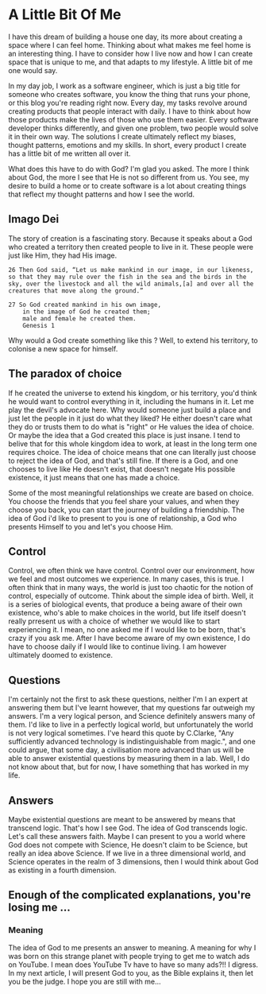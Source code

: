 # A Little Bit Of Me

I have this dream of building a house one day, its more about creating a space where I can feel home. Thinking about what makes
me feel home is an interesting thing. I have to consider how I live now and how I can create space that is unique to me, and that 
adapts to my lifestyle. A little bit of me one would say. 

In my day job, I work as a software engineer, which is just a big title for someone who creates software, you know the thing 
that runs your phone, or this blog you're reading right now. Every day, my tasks revolve around creating products that people 
interact with daily. I have to think about how those products make the lives of those who use them easier. Every software
developer thinks differently, and given one problem, two people would solve it in their own way. The solutions I create ultimately
reflect my biases, thought patterns, emotions and my skills. In short, every product I create has a little bit of me written 
all over it. 

What does this have to do with God? I'm glad you asked. The more I think about God, the more I see that He is not so different 
from us. You see, my desire to build a home or to create software is a lot about creating things that reflect my thought patterns and how I see the 
world. 

## Imago Dei
The story of creation is a fascinating story. Because it speaks about a God who created a territory then created people to live in it.
These people were just like Him, they had His image. 

```
26 Then God said, “Let us make mankind in our image, in our likeness, so that they may rule over the fish in the sea and the birds in the sky, over the livestock and all the wild animals,[a] and over all the creatures that move along the ground.”

27 So God created mankind in his own image,
    in the image of God he created them;
    male and female he created them.
    Genesis 1
```
Why would a God create something like this ? Well, to extend his territory, to colonise a new space for himself.


## The paradox of choice
If he created the universe to extend his kingdom, or his territory, you'd think he would want to control everything in it, 
including the humans in it. Let me play the devil's advocate here. Why would someone just build a place and just let the 
people in it just do what they liked? He either doesn't care what they do or trusts them to do what is "right" or He values the 
idea of choice. Or maybe the idea that a God created this place is just insane. I tend to belive that for this whole kingdom
idea to work, at least in the long term one requires choice. The idea of choice means that one can literally just choose to 
reject the idea of God, and that's still fine. If there is a God, and one chooses to live like He doesn't exist, that doesn't
negate His possible existence, it just means that one has made a choice. 

Some of the most meaningful relationships we create are based on choice. You choose the friends that you feel share your values,
and when they choose you back, you can start the journey of building a friendship. The idea of God i'd like to present to you
is one of relationship, a God who presents Himself to you and let's you choose Him.


## Control
Control, we often think we have control. Control over our environment, how we feel and most outcomes we experience. In many cases, 
this is true. I often think that in many ways, the world is just too chaotic for the notion of control, especially of outcome. Think about 
the simple idea of birth. Well, it is a series of biological events, that produce a being aware of their own existence, who's 
able to make choices in the world, but life itself doesn't really prresent us with a choice of whether we would like to start 
experiencing it. I mean, no one asked me if I would like to be born, that's crazy if you ask me. After I have become aware of 
my own existence, I do have to choose daily if I would like to continue living. I am however ultimately doomed to existence. 

## Questions
I'm certainly not the first to ask these questions, neither I'm I an expert at answering them but I've learnt however, that 
my questions far outweigh my answers. I'm a very logical person, and Science definitely answers many of them. I'd like to
live in a perfectly logical world, but unfortunately the world is not very logical sometimes. I've heard this quote by C.Clarke, 
"Any sufficiently advanced technology is indistinguishable from magic.", and one could argue, that some day, a civilisation 
more advanced than us will be able to answer existential questions by measuring them in a lab. Well, I do not know about that, but 
for now, I have something that has worked in my life.

## Answers 
Maybe existential questions are meant to be answered by means that transcend logic. That's how I see God. The idea of God 
transcends logic. Let's call these answers faith. Maybe I can present to you a world where God does not compete with Science,
He doesn't claim to be Science, but really an idea above Science. If we live in a three dimensional world, and Science
operates in the realm of 3 dimensions, then I would think about God as existing in a fourth dimension.

## Enough of the complicated explanations, you're losing me ...
### Meaning
The idea of God to me presents an answer to meaning. A meaning for why I was born on this strange planet with people
trying to get me to watch ads on YouTube. I mean does YouTube Tv have to have so many ads?!! I digress. In my next article,
I will present God to you, as the Bible explains it, then let you be the judge. I hope you are still with me...







